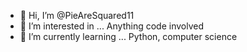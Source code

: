 - 👋 Hi, I’m @PieAreSquared11
- 👀 I’m interested in ... Anything code involved
- 🌱 I’m currently learning ... Python, computer science
